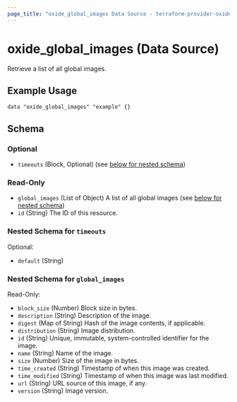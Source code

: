 ```yaml
---
page_title: "oxide_global_images Data Source - terraform-provider-oxide"
---
```


# oxide_global_images (Data Source)

Retrieve a list of all global images.

## Example Usage

```hcl
data "oxide_global_images" "example" {}
```

## Schema

### Optional

- `timeouts` (Block, Optional) (see [below for nested schema](#nestedblock--timeouts))

### Read-Only

- `global_images` (List of Object) A list of all global images (see [below for nested schema](#nestedatt--global_images))
- `id` (String) The ID of this resource.

<a id="nestedblock--timeouts"></a>

### Nested Schema for `timeouts`

Optional:

- `default` (String)

<a id="nestedatt--global_images"></a>

### Nested Schema for `global_images`

Read-Only:

- `block_size` (Number) Block size in bytes.
- `description` (String) Description of the image.
- `digest` (Map of String) Hash of the image contents, if applicable.
- `distribution` (String) Image distribution.
- `id` (String) Unique, immutable, system-controlled identifier for the image.
- `name` (String) Name of the image.
- `size` (Number) Size of the image in bytes.
- `time_created` (String) Timestamp of when this image was created.
- `time_modified` (String) Timestamp of when this image was last modified.
- `url` (String) URL source of this image, if any.
- `version` (String) Image version.
